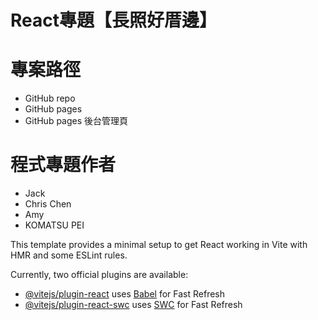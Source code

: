 # React專題【長照好厝邊】

# 專案路徑
- GitHub repo
- GitHub pages
- GitHub pages 後台管理頁

# 程式專題作者
- Jack
- Chris Chen
- Amy
- KOMATSU PEI

This template provides a minimal setup to get React working in Vite with HMR and some ESLint rules.

Currently, two official plugins are available:

- [@vitejs/plugin-react](https://github.com/vitejs/vite-plugin-react/blob/main/packages/plugin-react/README.md) uses [Babel](https://babeljs.io/) for Fast Refresh
- [@vitejs/plugin-react-swc](https://github.com/vitejs/vite-plugin-react-swc) uses [SWC](https://swc.rs/) for Fast Refresh
